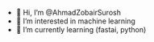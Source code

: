 - 👋 Hi, I’m @AhmadZobairSurosh
- 👀 I’m interested in machine learning 
- 🌱 I’m currently learning (fastai, python)

<!---->

